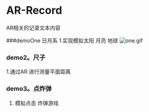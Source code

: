 # AR-Record
AR相关的记录文本内容

###demoOne  日月系
1.实现模拟太阳 月亮 地球 
![one.gif](http://wx4.sinaimg.cn/mw690/a4a119edgy1fywda7sqf1g20dc0svqv6.gif)

### demo2。尺子
1.通过AR 进行测量平面距离

### demo3。点炸弹
1. 模拟点击 炸弹游戏




